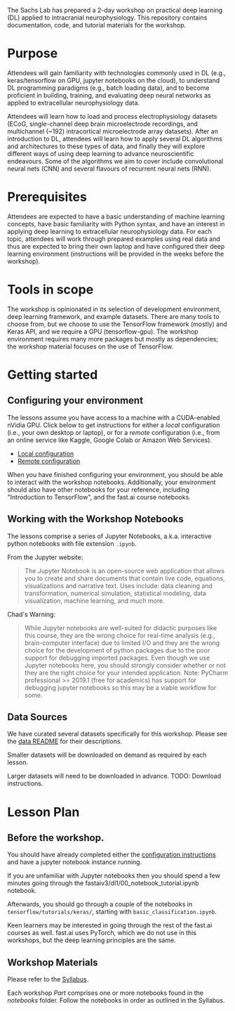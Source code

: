 The Sachs Lab has prepared a 2-day workshop on practical deep learning (DL) applied to intracranial neurophysiology.
This repository contains documentation, code, and tutorial materials for the workshop.

# Purpose

Attendees will gain familiarity with technologies commonly used in DL (e.g., keras/tensorflow on GPU,
jupyter notebooks on the cloud), to understand DL programming paradigms (e.g., batch loading data),
and to become proficient in building, training, and evaluating deep neural networks as applied to extracellular
neurophysiology data. 

Attendees will learn how to load and process electrophysiology datasets (ECoG, single-channel
deep brain microelectrode recordings, and multichannel (~192) intracortical microelectrode array datasets). After an
introduction to DL, attendees will learn how to apply several DL algorithms and architectures to these types of data,
and finally they will explore different ways of using deep learning to advance neuroscientific endeavours. Some of the
algorithms we aim to cover include convolutional neural nets (CNN) and several flavours of recurrent neural nets (RNN).

# Prerequisites

Attendees are expected to have a basic understanding of machine learning concepts, have basic familiarity with Python
syntax, and have an interest in applying deep learning to extracellular neurophysiology data.
For each topic, attendees will work through prepared examples using real data and thus are expected to bring their own
laptop and have configured their deep learning environment (instructions will be provided in the weeks before the workshop).

# Tools in scope

The workshop is opinionated in its selection of development environment, deep learning framework, and example datasets.
There are many tools to choose from, but we choose to use the TensorFlow framework (mostly) and Keras API,
and we require a GPU (tensorflow-gpu). The workshop environment requires many more packages but mostly as dependencies;
the workshop material focuses on the use of TensorFlow.

# Getting started

## Configuring your environment

The lessons assume you have access to a machine with a CUDA-enabled nVidia GPU. Click below to get
instructions for either a *local* configuration (i.e., your own desktop or laptop), or for a *remote* configuration
(i.e., from an online service like Kaggle, Google Colab or Amazon Web Services).

* [Local configuration](https://github.com/SachsLab/IntracranialNeurophysDL/tree/master/docs/LocalConfig.md)
* [Remote configuration](https://github.com/SachsLab/IntracranialNeurophysDL/tree/master/docs/RemoteConfig.md)

When you have finished configuring your environment, you should be able to interact with the workshop notebooks.
Additionally, your environment should also have other notebooks for your reference, including
"Introduction to TensorFlow", and the fast.ai course notebooks.

## Working with the Workshop Notebooks

The lessons comprise a series of Jupyter Notebooks, a.k.a. interactive python notebooks with file extension `.ipynb`.

From the Jupyter website:
>The Jupyter Notebook is an open-source web application that allows you to create and share documents that contain
live code, equations, visualizations and narrative text. Uses include: data cleaning and transformation,
numerical simulation, statistical modeling, data visualization, machine learning, and much more.

Chad's Warning:
>While Jupyter notebooks are well-suited for didactic purposes like this course, they are the wrong choice for
real-time analysis (e.g., brain-computer interface) due to limited I/O and they are the wrong choice for the
development of python packages due to the poor support for debugging imported packages. Even though
we use Jupyter notebooks here, you should strongly consider whether or not they are the right choice for your intended
application. Note: PyCharm professional >= 2019.1 (free for academics) has support for debugging jupyter notebooks so
this may be a viable workflow for some. 

## Data Sources

We have curated several datasets specifically for this workshop. Please see the
[data README](https://github.com/SachsLab/IntracranialNeurophysDL/tree/master/data/README.md) for their descriptions.

Smaller datasets will be downloaded on demand as required by each lesson.

Larger datasets will need to be downloaded in advance. TODO: Download instructions.

# Lesson Plan

## Before the workshop.

You should have already completed either the [configuration instructions](#configuring-your-environment)
and have a jupyter notebook instance running.

If you are unfamiliar with Jupyter notebooks then you should spend a few minutes going through the
fastaiv3/dl1/00_notebook_tutorial.ipynb notebook.

Afterwards, you should go through a couple of the notebooks in `tensorflow/tutorials/keras/`, starting with
`basic_classification.ipynb`.

Keen learners may be interested in going through the rest of the fast.ai courses as well.
fast.ai uses PyTorch, which we do not use in this workshops, but the deep learning principles are the same.

## Workshop Materials

Please refer to the [Syllabus](https://github.com/SachsLab/IntracranialNeurophysDL/blob/master/docs/Syllabus.md).

Each workshop _Part_ comprises one or more notebooks found in the _notebooks_ folder. Follow the notebooks in order
as outlined in the Syllabus.
